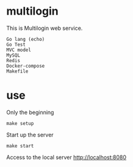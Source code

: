# multilogin

This is Multilogin web service.


```
Go lang (echo)
Go Test
MVC model
MySQL
Redis
Docker-compose
Makefile
```

# use
Only the beginning
```
make setup
```
Start up the server
```
make start
```
Access to the local server
<a href="http://localhost:8080">http://localhost:8080</a>